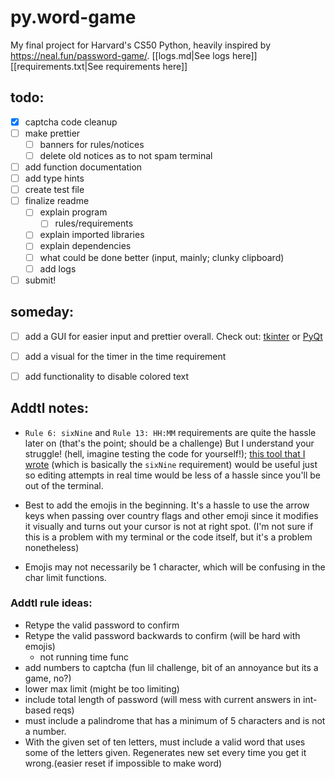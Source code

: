 # py.word-game
My final project for Harvard's CS50 Python, heavily inspired by https://neal.fun/password-game/.
[[logs.md|See logs here]]
[[requirements.txt|See requirements here]]
## todo:
- [x] captcha code cleanup
- [ ] make prettier
    - [ ] banners for rules/notices
    - [ ] delete old notices as to not spam terminal
- [ ] add function documentation
- [ ] add type hints
- [ ] create test file
- [ ] finalize readme
    - [ ] explain program
        - [ ] rules/requirements
    - [ ] explain imported libraries
    - [ ] explain dependencies
    - [ ] what could be done better (input, mainly; clunky clipboard)
    - [ ] add logs
- [ ] submit!

## someday:
- [ ] add a GUI for easier input and prettier overall. Check out: [tkinter](https://docs.python.org/3/library/tkinter.html) or [PyQt](https://riverbankcomputing.com/software/pyqt/intro)
- [ ] add a visual for the timer in the time requirement
- [ ] add functionality to disable colored text


## Addtl notes:
- `Rule 6: sixNine` and `Rule 13: HH:MM` requirements are quite the hassle later on (that's the point; should be a challenge) But I understand your struggle! (hell, imagine testing the code for yourself!); [this tool that I wrote](https://www.online-python.com/SEMPZn3TDb) (which is basically the `sixNine` requirement) would be useful just so editing attempts in real time would be less of a hassle since you'll be out of the terminal.

- Best to add the emojis in the beginning. It's a hassle to use the arrow keys when passing over country flags and other emoji since it modifies it visually and turns out your cursor is not at right spot. (I'm not sure if this is a problem with my terminal or the code itself, but it's a problem nonetheless)

- Emojis may not necessarily be 1 character, which will be confusing in the char limit functions.

### Addtl rule ideas:
- Retype the valid password to confirm
- Retype the valid password backwards to confirm (will be hard with emojis)
    - not running time func
- add numbers to captcha (fun lil challenge, bit of an annoyance but its a game, no?)
- lower max limit (might be too limiting)
- include total length of password (will mess with current answers in int-based reqs)
- must include a palindrome that has a minimum of 5 characters and is not a number.
- With the given set of ten letters, must include a valid word that uses some of the letters given. Regenerates new set every time you get it wrong.(easier reset if impossible to make word)
